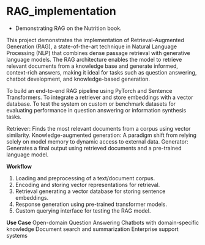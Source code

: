 # RAG_implementation
* Demonstrating RAG on the Nutrition book.

This project demonstrates the implementation of Retrieval-Augmented Generation (RAG), a state-of-the-art technique in Natural Language Processing (NLP) that combines dense passage retrieval with generative language models. The RAG architecture enables the model to retrieve relevant documents from a knowledge base and generate informed, context-rich answers, making it ideal for tasks such as question answering, chatbot development, and knowledge-based generation.

To build an end-to-end RAG pipeline using PyTorch and Sentence Transformers.
To integrate a retriever and store embeddings with a vector database.
To test the system on custom or benchmark datasets for evaluating performance in question answering or information synthesis tasks.

Retriever: Finds the most relevant documents from a corpus using vector similarity.
Knowledge-augmented generation: A paradigm shift from relying solely on model memory to dynamic access to external data.
Generator: Generates a final output using retrieved documents and a pre-trained language model.

**Workflow**
1. Loading and preprocessing of a text/document corpus.
2. Encoding and storing vector representations for retrieval.
3. Retrieval generating a vector database for storing sentence embeddings.
4. Response generation using pre-trained transformer models.
5. Custom querying interface for testing the RAG model.

**Use Case**
Open-domain Question Answering
Chatbots with domain-specific knowledge
Document search and summarization
Enterprise support systems
